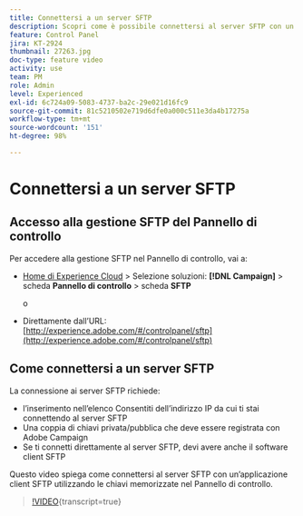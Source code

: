 ```yaml
---
title: Connettersi a un server SFTP
description: Scopri come è possibile connettersi al server SFTP con un’applicazione client SFTP utilizzando le chiavi memorizzate nel Pannello di controllo.
feature: Control Panel
jira: KT-2924
thumbnail: 27263.jpg
doc-type: feature video
activity: use
team: PM
role: Admin
level: Experienced
exl-id: 6c724a09-5083-4737-ba2c-29e021d16fc9
source-git-commit: 81c5210502e719d6dfe0a000c511e3da4b17275a
workflow-type: tm+mt
source-wordcount: '151'
ht-degree: 98%

---
```


# Connettersi a un server SFTP

## Accesso alla gestione SFTP del Pannello di controllo

Per accedere alla gestione SFTP nel Pannello di controllo, vai a:

* [Home di Experience Cloud](https://experience.adobe.com/#/home) > Selezione soluzioni: **[!DNL Campaign]** > scheda **Pannello di controllo** > scheda **SFTP**

  o
* Direttamente dall’URL: [http://experience.adobe.com/#/controlpanel/sftp](http://experience.adobe.com/#/controlpanel/sftp)

## Come connettersi a un server SFTP

La connessione ai server SFTP richiede:

* l’inserimento nell’elenco Consentiti dell’indirizzo IP da cui ti stai connettendo al server SFTP
* Una coppia di chiavi privata/pubblica che deve essere registrata con Adobe Campaign
* Se ti connetti direttamente al server SFTP, devi avere anche il software client SFTP

Questo video spiega come connettersi al server SFTP con un’applicazione client SFTP utilizzando le chiavi memorizzate nel Pannello di controllo.

>[!VIDEO](https://video.tv.adobe.com/v/27263?learn=on){transcript=true}
